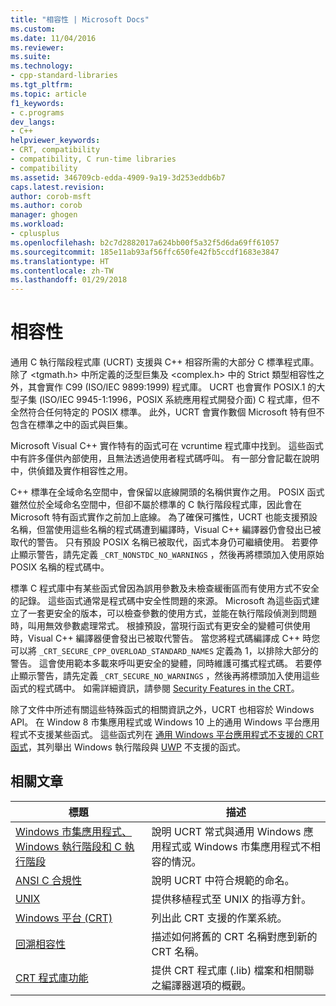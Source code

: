 ```yaml
---
title: "相容性 | Microsoft Docs"
ms.custom: 
ms.date: 11/04/2016
ms.reviewer: 
ms.suite: 
ms.technology:
- cpp-standard-libraries
ms.tgt_pltfrm: 
ms.topic: article
f1_keywords:
- c.programs
dev_langs:
- C++
helpviewer_keywords:
- CRT, compatibility
- compatibility, C run-time libraries
- compatibility
ms.assetid: 346709cb-edda-4909-9a19-3d253eddb6b7
caps.latest.revision: 
author: corob-msft
ms.author: corob
manager: ghogen
ms.workload:
- cplusplus
ms.openlocfilehash: b2c7d2882017a624bb00f5a32f5d6da69ff61057
ms.sourcegitcommit: 185e11ab93af56ffc650fe42fb5ccdf1683e3847
ms.translationtype: HT
ms.contentlocale: zh-TW
ms.lasthandoff: 01/29/2018
---
```

# <a name="compatibility"></a>相容性
通用 C 執行階段程式庫 (UCRT) 支援與 C++ 相容所需的大部分 C 標準程式庫。 除了 \<tgmath.h> 中所定義的泛型巨集及 \<complex.h> 中的 Strict 類型相容性之外，其會實作 C99 (ISO/IEC 9899:1999) 程式庫。 UCRT 也會實作 POSIX.1 的大型子集 (ISO/IEC 9945-1:1996，POSIX 系統應用程式開發介面) C 程式庫，但不全然符合任何特定的 POSIX 標準。  此外，UCRT 會實作數個 Microsoft 特有但不包含在標準之中的函式與巨集。  
  
 Microsoft Visual C++ 實作特有的函式可在 vcruntime 程式庫中找到。  這些函式中有許多僅供內部使用，且無法透過使用者程式碼呼叫。 有一部分會記載在說明中，供偵錯及實作相容性之用。  
  
 C++ 標準在全域命名空間中，會保留以底線開頭的名稱供實作之用。 POSIX 函式雖然位於全域命名空間中，但卻不屬於標準的 C 執行階段程式庫，因此會在 Microsoft 特有函式實作之前加上底線。 為了確保可攜性，UCRT 也能支援預設名稱，但當使用這些名稱的程式碼遭到編譯時，Visual C++ 編譯器仍會發出已被取代的警告。 只有預設 POSIX 名稱已被取代，函式本身仍可繼續使用。 若要停止顯示警告，請先定義 `_CRT_NONSTDC_NO_WARNINGS` ，然後再將標頭加入使用原始 POSIX 名稱的程式碼中。  
  
 標準 C 程式庫中有某些函式曾因為誤用參數及未檢查緩衝區而有使用方式不安全的記錄。 這些函式通常是程式碼中安全性問題的來源。 Microsoft 為這些函式建立了一套更安全的版本，可以檢查參數的使用方式，並能在執行階段偵測到問題時，叫用無效參數處理常式。  根據預設，當現行函式有更安全的變體可供使用時，Visual C++ 編譯器便會發出已被取代警告。 當您將程式碼編譯成 C++ 時您可以將 `_CRT_SECURE_CPP_OVERLOAD_STANDARD_NAMES` 定義為 1，以排除大部分的警告。 這會使用範本多載來呼叫更安全的變體，同時維護可攜式程式碼。 若要停止顯示警告，請先定義 `_CRT_SECURE_NO_WARNINGS` ，然後再將標頭加入使用這些函式的程式碼中。 如需詳細資訊，請參閱 [Security Features in the CRT](../c-runtime-library/security-features-in-the-crt.md)。  
  
 除了文件中所述有關這些特殊函式的相關資訊之外，UCRT 也相容於 Windows API。  在 Window 8 市集應用程式或 Windows 10 上的通用 Windows 平台應用程式不支援某些函式。 這些函式列在 [通用 Windows 平台應用程式不支援的 CRT 函式](../cppcx/crt-functions-not-supported-in-universal-windows-platform-apps.md)，其列舉出 Windows 執行階段與 [UWP](/uwp) 不支援的函式。  
  
## <a name="related-articles"></a>相關文章  
  
|標題|描述|  
|-----------|-----------------|  
|[Windows 市集應用程式、Windows 執行階段和 C 執行階段](../c-runtime-library/windows-store-apps-the-windows-runtime-and-the-c-run-time.md)|說明 UCRT 常式與通用 Windows 應用程式或 Windows 市集應用程式不相容的情況。|  
|[ANSI C 合規性](../c-runtime-library/ansi-c-compliance.md)|說明 UCRT 中符合規範的命名。|  
|[UNIX](../c-runtime-library/unix.md)|提供移植程式至 UNIX 的指導方針。|  
|[Windows 平台 (CRT)](../c-runtime-library/windows-platforms-crt.md)|列出此 CRT 支援的作業系統。|  
|[回溯相容性](../c-runtime-library/backward-compatibility.md)|描述如何將舊的 CRT 名稱對應到新的 CRT 名稱。|  
|[CRT 程式庫功能](../c-runtime-library/crt-library-features.md)|提供 CRT 程式庫 (.lib) 檔案和相關聯之編譯器選項的概觀。|
